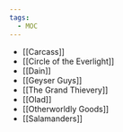 ```yaml
---
tags:
  - MOC
---
```

- [[Carcass]]
- [[Circle of the Everlight]]
- [[Dain]]
- [[Geyser Guys]]
- [[The Grand Thievery]]
- [[Olad]]
- [[Otherworldly Goods]]
- [[Salamanders]]